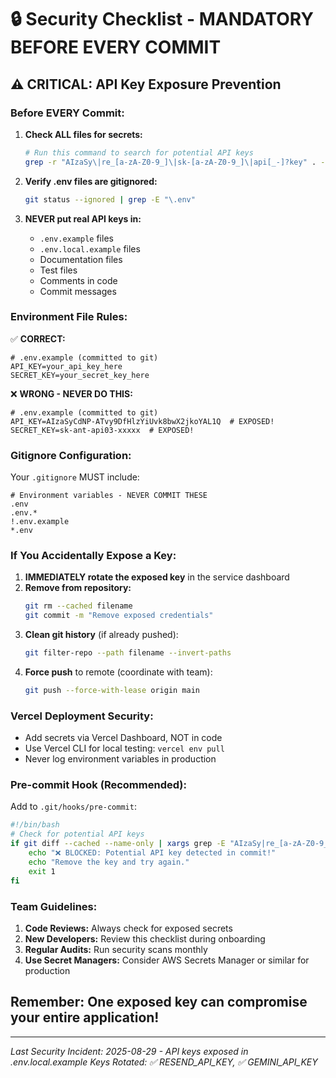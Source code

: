 # 🔒 Security Checklist - MANDATORY BEFORE EVERY COMMIT

## ⚠️ CRITICAL: API Key Exposure Prevention

### Before EVERY Commit:

1. **Check ALL files for secrets:**
   ```bash
   # Run this command to search for potential API keys
   grep -r "AIzaSy\|re_[a-zA-Z0-9_]\|sk-[a-zA-Z0-9_]\|api[_-]?key" . --exclude-dir=node_modules --exclude-dir=.git
   ```

2. **Verify .env files are gitignored:**
   ```bash
   git status --ignored | grep -E "\.env"
   ```

3. **NEVER put real API keys in:**
   - `.env.example` files
   - `.env.local.example` files  
   - Documentation files
   - Test files
   - Comments in code
   - Commit messages

### Environment File Rules:

✅ **CORRECT:**
```env
# .env.example (committed to git)
API_KEY=your_api_key_here
SECRET_KEY=your_secret_key_here
```

❌ **WRONG - NEVER DO THIS:**
```env
# .env.example (committed to git)
API_KEY=AIzaSyCdNP-ATvy9DfHlzYiUvk8bwX2jkoYAL1Q  # EXPOSED!
SECRET_KEY=sk-ant-api03-xxxxx  # EXPOSED!
```

### Gitignore Configuration:

Your `.gitignore` MUST include:
```gitignore
# Environment variables - NEVER COMMIT THESE
.env
.env.*
!.env.example
*.env
```

### If You Accidentally Expose a Key:

1. **IMMEDIATELY rotate the exposed key** in the service dashboard
2. **Remove from repository:**
   ```bash
   git rm --cached filename
   git commit -m "Remove exposed credentials"
   ```
3. **Clean git history** (if already pushed):
   ```bash
   git filter-repo --path filename --invert-paths
   ```
4. **Force push** to remote (coordinate with team):
   ```bash
   git push --force-with-lease origin main
   ```

### Vercel Deployment Security:

- Add secrets via Vercel Dashboard, NOT in code
- Use Vercel CLI for local testing: `vercel env pull`
- Never log environment variables in production

### Pre-commit Hook (Recommended):

Add to `.git/hooks/pre-commit`:
```bash
#!/bin/bash
# Check for potential API keys
if git diff --cached --name-only | xargs grep -E "AIzaSy|re_[a-zA-Z0-9_]{20,}|sk-[a-zA-Z0-9_]{20,}" 2>/dev/null; then
    echo "❌ BLOCKED: Potential API key detected in commit!"
    echo "Remove the key and try again."
    exit 1
fi
```

### Team Guidelines:

1. **Code Reviews:** Always check for exposed secrets
2. **New Developers:** Review this checklist during onboarding
3. **Regular Audits:** Run security scans monthly
4. **Use Secret Managers:** Consider AWS Secrets Manager or similar for production

## Remember: One exposed key can compromise your entire application!

---
*Last Security Incident: 2025-08-29 - API keys exposed in .env.local.example*
*Keys Rotated: ✅ RESEND_API_KEY, ✅ GEMINI_API_KEY*